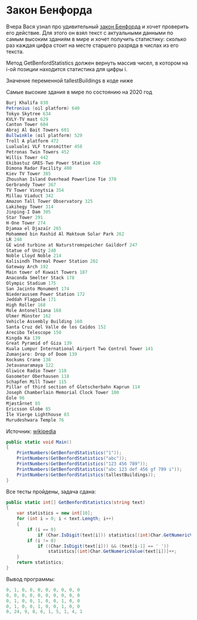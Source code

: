 # Закон Бенфорда

Вчера Вася узнал про удивительный [закон Бенфорда](https://ru.wikipedia.org/wiki/%D0%97%D0%B0%D0%BA%D0%BE%D0%BD_%D0%91%D0%B5%D0%BD%D1%84%D0%BE%D1%80%D0%B4%D0%B0#%D0%9E%D0%B3%D1%80%D0%B0%D0%BD%D0%B8%D1%87%D0%B5%D0%BD%D0%B8%D1%8F) и хочет проверить его действие. Для этого он взял текст с актуальными данными по самым высоким зданиям в мире и хочет получить статистику: сколько раз каждая цифра стоит на месте старшего разряда в числах из его текста.

Метод GetBenfordStatistics должен вернуть массив чисел, в котором на i-ой позиции находится статистика для цифры i.

Значение переменной tallestBuildings в коде ниже

Самые высокие здания в мире по состоянию на 2020 год

```cs
Burj Khalifa 830
Petronius (oil platform) 640
Tokyo Skytree 634
KVLY-TV mast 629
Canton Tower 604
Abraj Al Bait Towers 601
Bullwinkle (oil platform) 529
Troll A platform 472
Lualualei VLF transmitter 458
Petronas Twin Towers 452
Willis Tower 442
Ekibastuz GRES-Two Power Station 420
Dimona Radar Facility 400
Kiev TV Tower 385
Zhoushan Island Overhead Powerline Tie 370
Gerbrandy Tower 367
TV Tower Vinnytsia 354
Millau Viaduct 342
Amazon Tall Tower Observatory 325
Lakihegy Tower 314
Jinping-I Dam 305
Star Tower 291
H-One Tower 274
Djamaa el Djazaïr 265
Mohammed bin Rashid Al Maktoum Solar Park 262
LR 248
GE wind turbine at Naturstromspeicher Gaildorf 247
Statue of Unity 240
Noble Lloyd Noble 214
Kalisindh Thermal Power Station 202
Gateway Arch 192
Main tower of Kuwait Towers 187
Anaconda Smelter Stack 178
Olympic Stadium 175
San Jacinto Monument 174
Niederaussem Power Station 172
Jeddah Flagpole 171
High Roller 168
Mole Antonelliana 168
Ulmer Münster 162
Vehicle Assembly Building 160
Santa Cruz del Valle de los Caídos 152
Arecibo Telescope 150
Kingda Ka 139
Great Pyramid of Giza 139
Kuala Lumpur International Airport Two Control Tower 141
Zumanjaro: Drop of Doom 139
Kockums Crane 138
Jetavanaramaya 122
Gliwice Radio Tower 118
Gasometer Oberhausen 118
Schapfen Mill Tower 115
Pillar of third section of Gletscherbahn Kaprun 114
Joseph Chamberlain Memorial Clock Tower 100
Éole 96
Mjøstårnet 85
Ericsson Globe 85
Île Vierge Lighthouse 83
Murudeshwara Temple 76
```
Источник: [wikipedia](https://en.wikipedia.org/wiki/List_of_tallest_buildings_and_structures#Tallest_structure_by_category)

```cs
public static void Main()
{
    PrintNumbers(GetBenfordStatistics("1"));
    PrintNumbers(GetBenfordStatistics("abc"));
    PrintNumbers(GetBenfordStatistics("123 456 789"));
    PrintNumbers(GetBenfordStatistics("abc 123 def 456 gf 789 i"));
    PrintNumbers(GetBenfordStatistics(tallestBuildings));
}
```

Все тесты пройдены, задача сдана:
```cs
public static int[] GetBenfordStatistics(string text)
{
    var statistics = new int[10];
    for (int i = 0; i < text.Length; i++)
    {
        if (i == 0)
            if (Char.IsDigit(text[i])) statistics[(int)Char.GetNumericValue(text[i])]++;
        if (i != 0)
            if ((Char.IsDigit(text[i])) && (text[i-1] == ' '))
                statistics[(int)Char.GetNumericValue(text[i])]++;
    }
    return statistics;
}
```

Вывод программы:
```cs
0, 1, 0, 0, 0, 0, 0, 0, 0, 0
0, 0, 0, 0, 0, 0, 0, 0, 0, 0
0, 1, 0, 0, 1, 0, 0, 1, 0, 0
0, 1, 0, 0, 1, 0, 0, 1, 0, 0
0, 24, 9, 8, 6, 1, 5, 1, 4, 1
```
